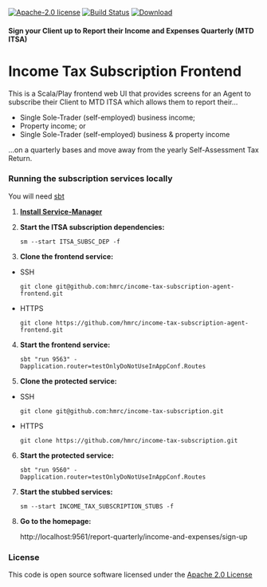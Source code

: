 [![Apache-2.0 license](http://img.shields.io/badge/license-Apache-brightgreen.svg)](http://www.apache.org/licenses/LICENSE-2.0.html)
[![Build Status](https://travis-ci.org/hmrc/income-tax-subscription-agent-frontend.svg)](https://travis-ci.org/hmrc/income-tax-subscription-agent-frontend) [ ![Download](https://api.bintray.com/packages/hmrc/releases/income-tax-subscription-agent-frontend/images/download.svg) ](https://bintray.com/hmrc/releases/income-tax-subscription-agent-frontend/_latestVersion)

#### Sign your Client up to Report their Income and Expenses Quarterly (MTD ITSA)
# Income Tax Subscription Frontend

This is a Scala/Play frontend web UI that provides screens for an Agent to subscribe their Client to MTD ITSA which allows them to report their...

  - Single Sole-Trader (self-employed) business income;
  - Property income; or
  - Single Sole-Trader (self-employed) business & property income

...on a quarterly bases and move away from the yearly Self-Assessment Tax Return.

### Running the subscription services locally

You will need [sbt](http://www.scala-sbt.org/)

1) **[Install Service-Manager](https://github.com/hmrc/service-manager/wiki/Install#install-service-manager)**


2) **Start the ITSA subscription dependencies:**

   `sm --start ITSA_SUBSC_DEP -f`


3) **Clone the frontend service:**

  - SSH

    `git clone git@github.com:hmrc/income-tax-subscription-agent-frontend.git`

  - HTTPS

    `git clone https://github.com/hmrc/income-tax-subscription-agent-frontend.git`


4) **Start the frontend service:**

   `sbt "run 9563" -Dapplication.router=testOnlyDoNotUseInAppConf.Routes`


5) **Clone the protected service:**

  - SSH

     `git clone git@github.com:hmrc/income-tax-subscription.git`

  - HTTPS

     `git clone https://github.com/hmrc/income-tax-subscription.git`


6) **Start the protected service:**

   `sbt "run 9560" -Dapplication.router=testOnlyDoNotUseInAppConf.Routes`

7) **Start the stubbed services:**

   `sm --start INCOME_TAX_SUBSCRIPTION_STUBS -f`

8) **Go to the homepage:**

   http://localhost:9561/report-quarterly/income-and-expenses/sign-up

### License

This code is open source software licensed under the [Apache 2.0 License]("http://www.apache.org/licenses/LICENSE-2.0.html")
